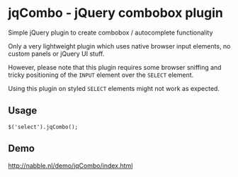 # jqCombo - jQuery combobox plugin

Simple jQuery plugin to create combobox / autocomplete functionality

Only a very lightweight plugin which uses native browser input elements,
no custom panels or jQuery UI stuff.

However, please note that this plugin requires some browser sniffing and
tricky positioning of the `INPUT` element over the `SELECT` element.

Using this plugin on styled `SELECT` elements might not work
as expected.
	
## Usage
	
    $('select').jqCombo();

## Demo

http://nabble.nl/demo/jqCombo/index.html